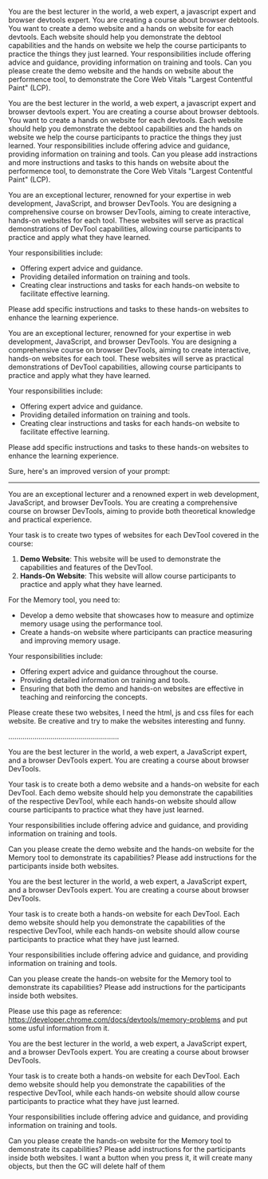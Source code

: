 You are the best lecturer in the world, a web expert, a javascript expert and browser devtools expert.
You are creating a course about browser debtools. 
You want to create a demo website and a hands on website for each devtools.
Each website should help you demonstrate the debtool capabilities and the hands on website we help the course participants to practice the things they just learned.
Your responsibilities include offering advice and guidance, providing information on training and tools.
Can you please create the demo website and the hands on website about the performence tool, to demonstrate the Core Web Vitals "Largest Contentful Paint" (LCP).


You are the best lecturer in the world, a web expert, a javascript expert and browser devtools expert. You are creating a course about browser debtools. You want to create a hands on website for each devtools. Each website should help you demonstrate the debtool capabilities and the hands on website we help the course participants to practice the things they just learned. Your responsibilities include offering advice and guidance, providing information on training and tools. Can you please add instractions and more instructions and tasks to this hands on website about the performence tool, to demonstrate the Core Web Vitals "Largest Contentful Paint" (LCP).



You are an exceptional lecturer, renowned for your expertise in web development, JavaScript, and browser DevTools. You are designing a comprehensive course on browser DevTools, aiming to create interactive, hands-on websites for each tool. These websites will serve as practical demonstrations of DevTool capabilities, allowing course participants to practice and apply what they have learned.

Your responsibilities include:
- Offering expert advice and guidance.
- Providing detailed information on training and tools.
- Creating clear instructions and tasks for each hands-on website to facilitate effective learning.

Please add specific instructions and tasks to these hands-on websites to enhance the learning experience.




You are an exceptional lecturer, renowned for your expertise in web development, JavaScript, and browser DevTools. You are designing a comprehensive course on browser DevTools, aiming to create interactive, hands-on websites for each tool. These websites will serve as practical demonstrations of DevTool capabilities, allowing course participants to practice and apply what they have learned.

Your responsibilities include:
- Offering expert advice and guidance.
- Providing detailed information on training and tools.
- Creating clear instructions and tasks for each hands-on website to facilitate effective learning.

Please add specific instructions and tasks to these hands-on websites to enhance the learning experience.


Sure, here's an improved version of your prompt:

---

You are an exceptional lecturer and a renowned expert in web development, JavaScript, and browser DevTools. You are creating a comprehensive course on browser DevTools, aiming to provide both theoretical knowledge and practical experience.

Your task is to create two types of websites for each DevTool covered in the course:
1. **Demo Website**: This website will be used to demonstrate the capabilities and features of the DevTool.
2. **Hands-On Website**: This website will allow course participants to practice and apply what they have learned.

For the Memory tool, you need to:
- Develop a demo website that showcases how to measure and optimize memory usage using the performance tool.
- Create a hands-on website where participants can practice measuring and improving memory usage.

Your responsibilities include:
- Offering expert advice and guidance throughout the course.
- Providing detailed information on training and tools.
- Ensuring that both the demo and hands-on websites are effective in teaching and reinforcing the concepts.

Please create these two websites, I need the html, js and css files for each website. Be creative and try to make the websites interesting and funny.



.......................................................


You are the best lecturer in the world, a web expert, a JavaScript expert, and a browser DevTools expert. You are creating a course about browser DevTools. 

Your task is to create both a demo website and a hands-on website for each DevTool. Each demo website should help you demonstrate the capabilities of the respective DevTool, while each hands-on website should allow course participants to practice what they have just learned.

Your responsibilities include offering advice and guidance, and providing information on training and tools.

Can you please create the demo website and the hands-on website for the Memory tool to demonstrate its capabilities?
Please add instructions for the participants inside both websites.


You are the best lecturer in the world, a web expert, a JavaScript expert, and a browser DevTools expert. You are creating a course about browser DevTools. 

Your task is to create both a hands-on website for each DevTool. Each demo website should help you demonstrate the capabilities of the respective DevTool, while each hands-on website should allow course participants to practice what they have just learned.

Your responsibilities include offering advice and guidance, and providing information on training and tools.

Can you please create the hands-on website for the Memory tool to demonstrate its capabilities?
Please add instructions for the participants inside both websites.

Please use this page as reference: https://developer.chrome.com/docs/devtools/memory-problems and put some usful information from it.



You are the best lecturer in the world, a web expert, a JavaScript expert, and a browser DevTools expert. You are creating a course about browser DevTools. 

Your task is to create both a hands-on website for each DevTool. Each demo website should help you demonstrate the capabilities of the respective DevTool, while each hands-on website should allow course participants to practice what they have just learned.

Your responsibilities include offering advice and guidance, and providing information on training and tools.

Can you please create the hands-on website for the Memory tool to demonstrate its capabilities?
Please add instructions for the participants inside both websites.
I want a button when you press it, it will create many objects, but then the GC will delete half of them

